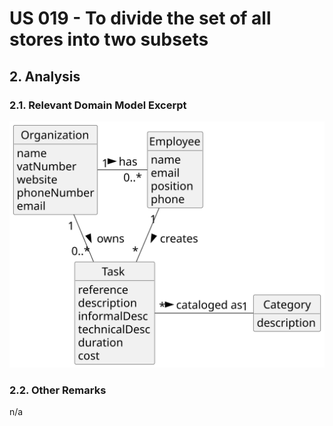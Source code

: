 # US 019 - To divide the set of all stores into two subsets

## 2. Analysis

### 2.1. Relevant Domain Model Excerpt 

![Domain Model](svg/us019-domain-model.svg)

### 2.2. Other Remarks

n/a